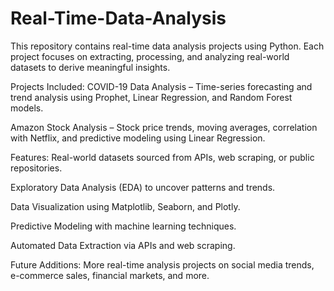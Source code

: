 # Real-Time-Data-Analysis

This repository contains real-time data analysis projects using Python. Each project focuses on extracting, processing, and analyzing real-world datasets to derive meaningful insights.

Projects Included:
COVID-19 Data Analysis – Time-series forecasting and trend analysis using Prophet, Linear Regression, and Random Forest models.

Amazon Stock Analysis – Stock price trends, moving averages, correlation with Netflix, and predictive modeling using Linear Regression.

Features:
Real-world datasets sourced from APIs, web scraping, or public repositories.

Exploratory Data Analysis (EDA) to uncover patterns and trends.

Data Visualization using Matplotlib, Seaborn, and Plotly.

Predictive Modeling with machine learning techniques.

Automated Data Extraction via APIs and web scraping.

Future Additions:
More real-time analysis projects on social media trends, e-commerce sales, financial markets, and more.

